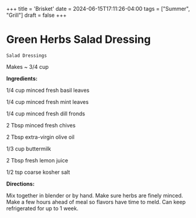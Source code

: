 +++
title = 'Brisket'
date = 2024-06-15T17:11:26-04:00
tags = ["Summer", "Grill"]
draft = false
+++
# Green Herbs Salad Dressing

`Salad Dressings`

Makes ~ 3/4 cup

**Ingredients:**

1/4 cup minced fresh basil leaves

1/4 cup minced fresh mint leaves

1/4 cup minced fresh dill fronds

2 Tbsp minced fresh chives

2 Tbsp extra-virgin olive oil 

1/3 cup buttermilk 

2 Tbsp fresh lemon juice

1/2 tsp coarse kosher salt

**Directions:**

Mix together in blender or by hand. Make sure herbs are finely minced. Make a few hours ahead of meal so flavors have time to meld. Can keep refrigerated for up to 1 week. 

